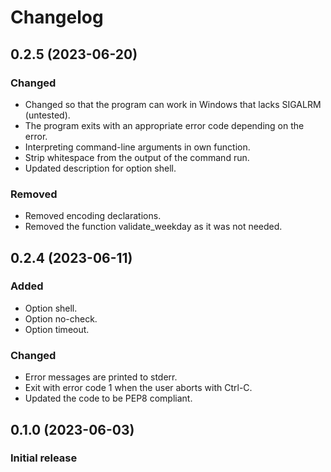 # Changelog

## 0.2.5 (2023-06-20)

### Changed
- Changed so that the program can work in Windows that lacks SIGALRM (untested).
- The program exits with an appropriate error code depending on the error.
- Interpreting command-line arguments in own function.
- Strip whitespace from the output of the command run.
- Updated description for option shell.

### Removed
- Removed encoding declarations.
- Removed the function validate_weekday as it was not needed.

## 0.2.4 (2023-06-11)

### Added
- Option shell.
- Option no-check.
- Option timeout.

### Changed
- Error messages are printed to stderr.
- Exit with error code 1 when the user aborts with Ctrl-C.
- Updated the code to be PEP8 compliant.

## 0.1.0 (2023-06-03)

### Initial release
